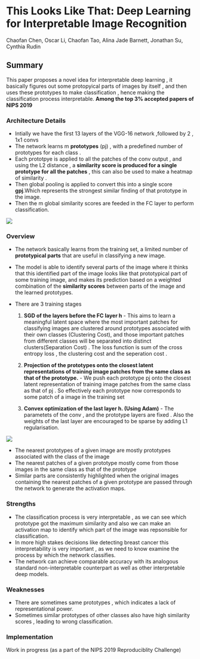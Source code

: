 # This Looks Like That: Deep Learning for Interpretable Image Recognition
Chaofan Chen, Oscar Li, Chaofan Tao, Alina Jade Barnett, Jonathan Su, Cynthia Rudin

## Summary
This paper proposes a novel idea for interpretable deep learning , it basically figures out some protopyical parts of images by itself , and then uses these prototypes to make classification , hence making the classification process interpretable.
**Among the top 3% accepted papers of NIPS 2019**

### Architecture Details
- Intially we have the first 13 layers of the  VGG-16 network ,followed by 2 , 1x1 convs
- The network learns m **prototypes** (pj) , with a predefined number of prototypes for each class .
- Each prototpye is applied to all the patches of the conv output , and using the L2 distance , a **similarity score is produced for a single prototype for all the patches** , this can also be used to make a heatmap of similarity .
- Then global pooling is applied to convert this into a single score **gpj**.Which represents the strongest similar finding of that prototype in the image.
- Then the m global similarity scores are feeded in the FC layer to perform classification.
<img src='https://github.com/ayushtues/papers_we_read/blob/master/images/this_looks_like_that.png' style="max-width:100%">

### Overview
- The network basically learns from the training set, a limited number of **prototypical parts** that are useful in classifying a new image.
- The model is able to identify several parts of the image where it thinks that this identified part of the image looks like that prototypical part of some training image, and makes its prediction based on a weighted combination of the **similarity scores** between parts of the image and the learned prototypes.



- There are 3 training stages  
    1. **SGD of the layers before the FC layer h** -  This aims to learn a meaningful latent space where the most important            patches for classifying images are clustered around prototypes associated with their own classes (Clustering Cost), and those important patches from different classes will be separated into distinct clusters(Separation Cost) . The loss function is sum of the cross entropy loss , the clustering cost and the seperation cost .
    
    2. **Projection of the prototypes onto the closest latent representations of training image patches from the same class as       that of the prototype.** -  We push each prototype pj onto the closest latent representation of training image patches from the same class as that of pj . So effectively each prototype now corresponds to some patch of a image in the training set
    3. **Convex optimization of the last layer h. (Using Adam)** - The parametets of the conv , and the prototype layers are fixed . Also the weights of the last layer are encouraged to be sparse by adding L1 regularisation.
    
    
<img src='https://github.com/ayushtues/papers_we_read/blob/master/images/prototype.png' style="max-width:100%">

- The nearest prototypes of a given image are mostly prototypes associated with the class of the image
- The nearest patches of a given prototype mostly come from those images in the same class as that of the prototype
- Similar parts are consistently highlighted when the original images containing the nearest patches of a given prototype are passed through the network to generate the activation maps.

### Strengths
- The classification process is very interpretable , as we can see which prototype got the maximum similarity and also we can make an activation map to identify which part of the image was repsonsible for classification.
- In more high stakes decisions like detecting breast cancer this interpretability is very important , as we need to know examine the process by which the network classifies.
- The network can achieve comparable accuracy with its analogous standard non-interpretable counterpart as well as other interpretable deep models.

### Weaknesses
- There are sometimes same prototypes , which indicates a lack of representational power.
- Sometimes similar prototypes of other classes also have high similarity scores , leading to wrong classification.

### Implementation
Work in progress (as a part of the NIPS 2019 Reproduciblity Challenge)


